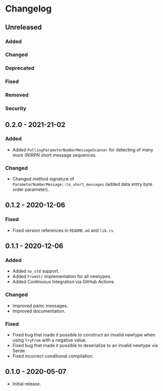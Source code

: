 # Changelog

## Unreleased

### Added

### Changed

### Deprecated

### Fixed

### Removed

### Security

## 0.2.0 - 2021-21-02

### Added

- Added `PollingParameterNumberMessageScanner` for detecting of many more (N)RPN short message sequences.

### Changed

- Changed method signature of `ParameterNumberMessage::to_short_messages` (added data entry byte order parameter).

## 0.1.2 - 2020-12-06

### Fixed
- Fixed version references in `README.md` and `lib.rs`.

## 0.1.1 - 2020-12-06

### Added
- Added `no_std` support.
- Added `FromStr` implementation for all newtypes.
- Added Continuous Integration via GitHub Actions.

### Changed
- Improved panic messages.
- Improved documentation.

### Fixed
- Fixed bug that made it possible to construct an invalid newtype when using `TryFrom` with a negative value.
- Fixed bug that made it possible to deserialize to an invalid newtype via Serde.
- Fixed incorrect conditional compilation.

## 0.1.0 - 2020-05-07

- Initial release.